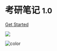 # 考研笔记 <small>1.0</small>
[Get Started](#笔记)

![](https://aboive.gitee.io/picgo/img/lofigirl.png)

![color](#f0f0f0)